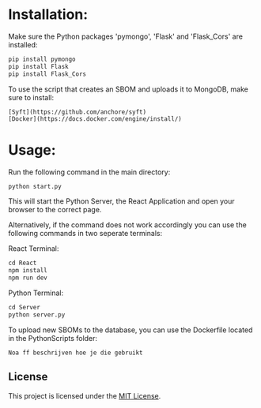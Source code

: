 # Installation:

Make sure the Python packages 'pymongo', 'Flask' and 'Flask_Cors' are installed:

```python
pip install pymongo
pip install Flask
pip install Flask_Cors
```

To use the script that creates an SBOM and uploads it to MongoDB, make sure to install:

    [Syft](https://github.com/anchore/syft)
    [Docker](https://docs.docker.com/engine/install/)

# Usage:

Run the following command in the main directory:

```python
python start.py
```

This will start the Python Server, the React Application and open your browser to the correct page.

Alternatively, if the command does not work accordingly you can use the following commands in two seperate terminals:

React Terminal:

```typescript
cd React
npm install
npm run dev
```

Python Terminal:

```python
cd Server
python server.py
```

To upload new SBOMs to the database, you can use the Dockerfile located in the PythonScripts folder:

```
Noa ff beschrijven hoe je die gebruikt
```

## License
This project is licensed under the [MIT License](https://opensource.org/licenses/MIT).

